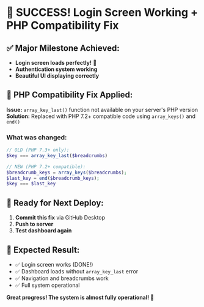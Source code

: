 # 🎉 SUCCESS! Login Screen Working + PHP Compatibility Fix

## ✅ **Major Milestone Achieved:**
- **Login screen loads perfectly!** 🎉
- **Authentication system working**
- **Beautiful UI displaying correctly**

## 🔧 **PHP Compatibility Fix Applied:**

**Issue:** `array_key_last()` function not available on your server's PHP version
**Solution:** Replaced with PHP 7.2+ compatible code using `array_keys()` and `end()`

### **What was changed:**
```php
// OLD (PHP 7.3+ only):
$key === array_key_last($breadcrumbs)

// NEW (PHP 7.2+ compatible):
$breadcrumb_keys = array_keys($breadcrumbs);
$last_key = end($breadcrumb_keys);
$key === $last_key
```

## 🚀 **Ready for Next Deploy:**

1. **Commit this fix** via GitHub Desktop
2. **Push to server**
3. **Test dashboard again**

## 🎯 **Expected Result:**
- ✅ Login screen works (DONE!)
- ✅ Dashboard loads without `array_key_last` error
- ✅ Navigation and breadcrumbs work
- ✅ Full system operational

**Great progress! The system is almost fully operational! 🚀**
